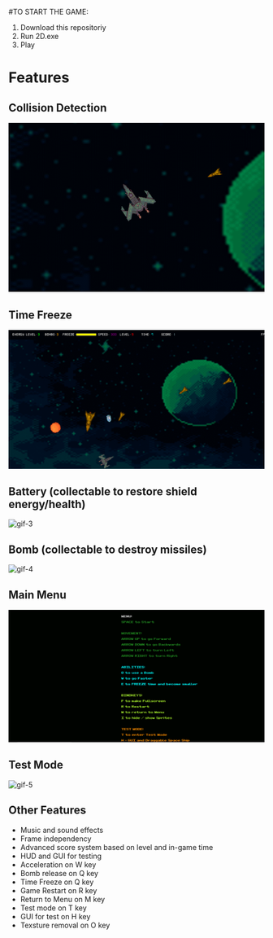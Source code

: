#TO START THE GAME:

1. Download this repositoriy
2. Run 2D.exe
3. Play

# Features

## Collision Detection

![gif-1](gifs/gif-1-collision.gif)

## Time Freeze

![gif-2](gifs/gif-2-freeze.gif)

## Battery (collectable to restore shield energy/health)

![gif-3](gifs/gif-3-battery.gif)

## Bomb (collectable to destroy missiles)

![gif-4](gifs/gif-4-bomb.gif)

## Main Menu

![screenshot-1](images/screenshot-1-main-menu.jpg)

## Test Mode

![gif-5](gifs/gif-5-test.gif)

## Other Features

* Music and sound effects
* Frame independency
* Advanced score system based on level and in-game time
* HUD and GUI for testing
* Acceleration on W key
* Bomb release on Q key
* Time Freeze on Q key
* Game Restart on R key
* Return to Menu on M key
* Test mode on T key
* GUI for test on H key
* Texsture removal on O key


